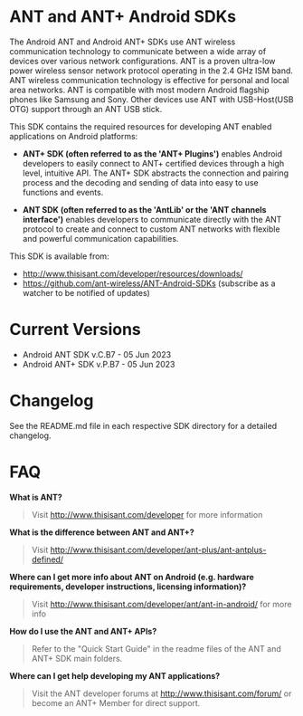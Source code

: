# ANT and ANT+ Android SDKs

The Android ANT and Android ANT+ SDKs use ANT wireless communication technology to communicate between a wide array of devices over various network configurations. ANT is a proven ultra-low power wireless sensor network protocol operating in the 2.4 GHz ISM band. ANT wireless communication technology is effective for personal and local area networks. ANT is compatible with most modern Android flagship phones like Samsung and Sony. Other devices use ANT with USB-Host(USB OTG) support through an ANT USB stick.

This SDK contains the required resources for developing ANT enabled applications on Android platforms:

* <b>ANT+ SDK (often referred to as the 'ANT+ Plugins')</b> enables Android developers to easily connect to ANT+ certified devices through a high level, intuitive API. The ANT+ SDK abstracts the connection and pairing process and the decoding and sending of data into easy to use functions and events.

* <b>ANT SDK (often referred to as the 'AntLib' or the 'ANT channels interface')</b> enables developers to communicate directly with the ANT protocol to create and connect to custom ANT networks with flexible and powerful communication capabilities.

This SDK is available from:

* <http://www.thisisant.com/developer/resources/downloads/>
* <https://github.com/ant-wireless/ANT-Android-SDKs> (subscribe as a watcher to be notified of updates)

# Current Versions

* Android ANT SDK v.C.B7 - 05 Jun 2023
* Android ANT+ SDK v.P.B7 - 05 Jun 2023

# Changelog

See the README.md file in each respective SDK directory for a detailed changelog.

# FAQ

**What is ANT?**
> Visit <http://www.thisisant.com/developer> for more information

**What is the difference between ANT and ANT+?**
> Visit <http://www.thisisant.com/developer/ant-plus/ant-antplus-defined/>

**Where can I get more info about ANT on Android (e.g. hardware requirements, developer instructions, licensing information)?**
> Visit <http://www.thisisant.com/developer/ant/ant-in-android/> for more info

**How do I use the ANT and ANT+ APIs?**
> Refer to the "Quick Start Guide" in the readme files of the ANT and ANT+ SDK main folders.

**Where can I get help developing my ANT applications?**
> Visit the ANT developer forums at <http://www.thisisant.com/forum/> or become an ANT+ Member for direct support.
